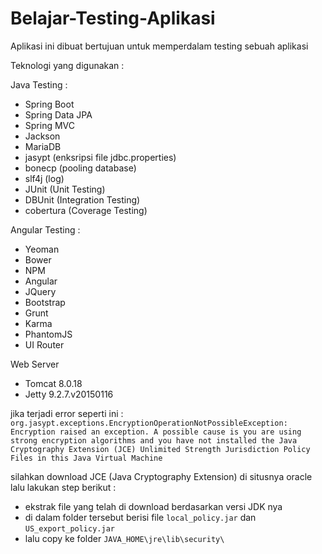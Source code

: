# Belajar-Testing-Aplikasi

Aplikasi ini dibuat bertujuan untuk memperdalam testing sebuah aplikasi

Teknologi yang digunakan :

Java Testing :
* Spring Boot
* Spring Data JPA
* Spring MVC
* Jackson
* MariaDB
* jasypt (enksripsi file jdbc.properties)
* bonecp (pooling database)
* slf4j (log)
* JUnit (Unit Testing)
* DBUnit (Integration Testing)
* cobertura (Coverage Testing)

Angular Testing :
* Yeoman
* Bower
* NPM
* Angular
* JQuery
* Bootstrap
* Grunt
* Karma
* PhantomJS
* UI Router

Web Server
* Tomcat 8.0.18
* Jetty 9.2.7.v20150116

jika terjadi error seperti ini :
`org.jasypt.exceptions.EncryptionOperationNotPossibleException:
 Encryption raised an exception. A possible cause is you are using 
 strong encryption algorithms and you have not installed the Java 
 Cryptography Extension (JCE) Unlimited Strength Jurisdiction Policy 
 Files in this Java Virtual Machine`

silahkan download JCE (Java Cryptography Extension) di situsnya oracle lalu lakukan step berikut :
* ekstrak file yang telah di download berdasarkan versi JDK nya 
* di dalam folder tersebut berisi file `local_policy.jar` dan `US_export_policy.jar`
* lalu copy ke folder `JAVA_HOME\jre\lib\security\`